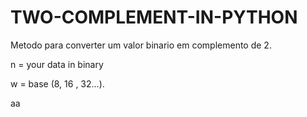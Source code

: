 # TWO-COMPLEMENT-IN-PYTHON
Metodo para converter um valor binario em complemento de 2.

n = your data in binary

w = base (8, 16 , 32...).

aa
